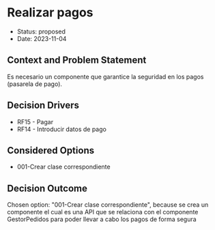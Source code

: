 # Realizar pagos

* Status: proposed
* Date: 2023-11-04

## Context and Problem Statement

Es necesario un componente que garantice la seguridad en los pagos (pasarela de pago).

## Decision Drivers

* RF15 - Pagar
* RF14 - Introducir datos de pago

## Considered Options

* 001-Crear clase correspondiente

## Decision Outcome

Chosen option: "001-Crear clase correspondiente", because se crea un componente el cual es una API que se relaciona con el componente GestorPedidos para poder llevar a cabo los pagos de forma segura
